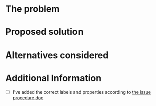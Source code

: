 # The problem

# Proposed solution

# Alternatives considered

# Additional Information

- [ ] I've added the correct labels and properties according to [the issue procedure doc](../../docs/issues-and-mrs.md)
